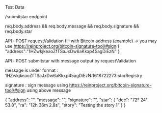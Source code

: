 Test Data

/submitstar endpoint

req.body.address && req.body.message && req.body.signature && req.body.star

API : POST requestValidation
fill with Bitcoin address (example) -> you may use https://reinproject.org/bitcoin-signature-tool/#sign
{
    "address":"1HZwkjkeaoZfTSaJxDw6aKkxp45agDiEzN"
}

API : POST submitstar with message output by requestValidation

message is under format :
1HZwkjkeaoZfTSaJxDw6aKkxp45agDiEzN:1618722273:starRegistry

signature :
sign message using https://reinproject.org/bitcoin-signature-tool/#sign using above message

{ "address": "",
    "message": "",
    "signature": "",
    "star": {   "dec": "72° 24' 53.8",
                "ra": "12h 36m 2.8s",
                "story": "Testing the story 1" }
}

